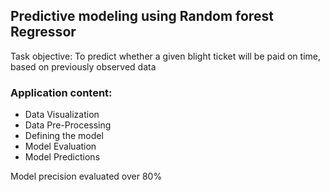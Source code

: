 ## Predictive modeling using Random forest Regressor 
Task objective: To predict whether a given blight ticket will be paid on time, based on previously observed data

### Application content:
- Data Visualization 
- Data Pre-Processing
- Defining the model
- Model Evaluation
- Model Predictions

Model precision evaluated over 80%
